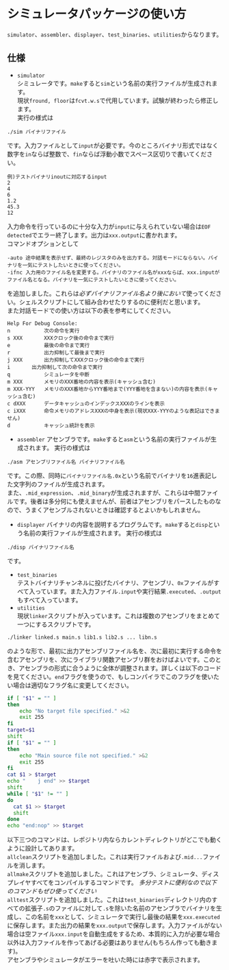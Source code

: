# シミュレータパッケージの使い方
`simulator`、`assembler`、`displayer`、`test_binaries`、`utilities`からなります。
## 仕様　　　　
- `simulator`  
シミュレータです。`make`すると`sim`という名前の実行ファイルが生成されます。  
現状`fround, floor`は`fcvt.w.s`で代用しています。試験が終わったら修正します。  
実行の様式は
```
./sim バイナリファイル
``` 
です。入力ファイルとして`input`が必要です。今のところバイナリ形式ではなく数字を`in`ならば整数で、`fin`ならば浮動小数でスペース区切りで書いてください。
```
例)テストバイナリinoutに対応するinput
2
4
6
1.2
45.3
12
```
入力命令を行っているのに十分な入力が`input`に与えられていない場合は`EOF detected`でエラー終了します。出力は`xxx.output`に書かれます。    
コマンドオプションとして
```
-auto 途中結果を表示せず、最終のレジスタのみを出力する。対話モードにならない。バイナリを一気にテストしたいときに使ってください。
-ifnc 入力用のファイル名を変更する。バイナリのファイル名がxxxならば、xxx.inputがファイル名となる。バイナリを一気にテストしたいときに使ってください。
```
を追加しました。これらは*必ずバイナリファイル名より後において*使ってください。シェルスクリプトにして組み合わせたりするのに便利だと思います。    
また対話モードでの使い方は以下の表を参考にしてください。  
```
Help For Debug Console:
n           次の命令を実行
s XXX       XXXクロック後の命令まで実行
e           最後の命令まで実行
r           出力抑制して最後まで実行
j XXX       出力抑制してXXXクロック後の命令まで実行
i       出力抑制して次の命令まで実行
q           シミュレータを中断
m XXX       メモリのXXX番地の内容を表示(キャッシュ含む)
m XXX-YYY   メモリのXXX番地からYYY番地まで(YYY番地を含まない)の内容を表示(キャッシュ含む)
c dXXX      データキャッシュのインデックスXXXのラインを表示
c iXXX      命令メモリのアドレスXXXの中身を表示(現状XXX-YYYのような表記はできません)
d           キャッシュ統計を表示
```
- `assembler` 
アセンブラです。`make`すると`asm`という名前の実行ファイルが生成されます。 
実行の様式は
```
./asm アセンブリファイル名 バイナリファイル名
``` 
です。この際、同時に`バイナリファイル名.0x`という名前でバイナリを`16`進表記した文字列のファイルが生成されます。  
また、`.mid_expression`、`.mid_binary`が生成されますが、これらは中間ファイルです。後者は多分何にも使えませんが、前者はアセンブリをパースしたものなので、うまくアセンブルされないときは確認するとよいかもしれません。   
- `displayer`
バイナリの内容を説明するプログラムです。`make`すると`disp`という名前の実行ファイルが生成されます。 
実行の様式は
```
./disp バイナリファイル名
``` 
です。    
- `test_binaries`  
テストバイナリチャンネルに投げたバイナリ、アセンブリ、`0x`ファイルがすべて入っています。また入力ファイル`.input`や実行結果`.executed`、`.output`もすべて入っています。      
- `utilities`  
現状`linker`スクリプトが入っています。これは複数のアセンブリをまとめて一つにするスクリプトです。  
```
./linker linked.s main.s lib1.s lib2.s ... libn.s
```
のような形で、最初に出力アセンブリファイル名を、次に最初に実行する命令を含むアセンブリを、次にライブラリ関数アセンブリ群をおけばよいです。このとき、アセンブラの形式に合うように全体が調整されます。詳しくは以下のコードを見てください。`end`フラグを使うので、もしコンパイラでこのフラグを使いたい場合は適切なフラグ名に変更してください。  
```bash
if [ "$1" = "" ]
then
    echo "No target file specified." >&2
    exit 255
fi
target=$1
shift
if [ "$1" = "" ]
then
    echo "Main source file not specified." >&2
    exit 255
fi
cat $1 > $target
echo "    j end" >> $target
shift
while [ "$1" != "" ]
do
  cat $1 >> $target
  shift
done
echo "end:nop" >> $target
```
以下三つのコマンドは、レポジトリ内ならカレントディレクトリがどこでも動くように設計してあります。  
`allclean`スクリプトを追加しました。これは実行ファイルおよび`.mid...`ファイルを消します。  
`allmake`スクリプトを追加しました。これはアセンブラ、シミュレータ、ディスプレイヤすべてをコンパイルするコマンドです。
*多分テストに便利なので以下のコマンドもぜひ使ってください*  
`alltest`スクリプトを追加しました。これは`test_binaries`ディレクトリ内のすべての拡張子`.s`のファイルに対して`.s`を除いた名前のアセンブラでバイナリを生成し、この名前を`xxx`として、シミュレータで実行し最後の結果を`xxx.executed`に保存します。また出力の結果を`xxx.output`で保存します。入力ファイルがない場合は空ファイル`xxx.input`を自動生成をするため、本質的に入力が必要な場合以外は入力ファイルを作ってあげる必要はありません(もちろん作っても動きます)。  
アセンブラやシミュレータがエラーを吐いた時には赤字で表示されます。
